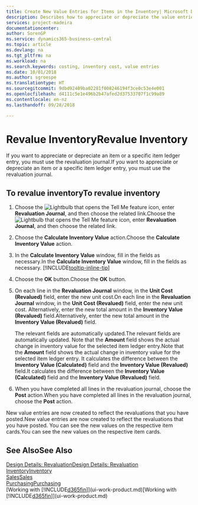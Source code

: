 ```yaml
---
title: Create New Value Entries for Items in the Inventory| Microsoft Docs
description: Describes how to appreciate or depreciate the value entries of one or more items in the inventory by posting their current, calculated value.
services: project-madeira
documentationcenter: 
author: SorenGP
ms.service: dynamics365-business-central
ms.topic: article
ms.devlang: na
ms.tgt_pltfrm: na
ms.workload: na
ms.search.keywords: costing, inventory cost, value entries
ms.date: 10/01/2018
ms.author: sgroespe
ms.translationtype: HT
ms.sourcegitcommit: 9dbd92409ba02281f008246194f3ce0c53e4e001
ms.openlocfilehash: d4111c5e1e496b2b47afed2d37533707f1c99a89
ms.contentlocale: en-nz
ms.lasthandoff: 09/28/2018

---
```

# <a name="revalue-inventory"></a><span data-ttu-id="ea647-103">Revalue Inventory</span><span class="sxs-lookup"><span data-stu-id="ea647-103">Revalue Inventory</span></span>
<span data-ttu-id="ea647-104">If you want to appreciate or depreciate an item or a specific item ledger entry, you must use the revaluation journal.</span><span class="sxs-lookup"><span data-stu-id="ea647-104">If you want to appreciate or depreciate an item or a specific item ledger entry, you must use the revaluation journal.</span></span>

## <a name="to-revalue-inventory"></a><span data-ttu-id="ea647-105">To revalue inventory</span><span class="sxs-lookup"><span data-stu-id="ea647-105">To revalue inventory</span></span>
1. <span data-ttu-id="ea647-106">Choose the ![Lightbulb that opens the Tell Me feature](media/ui-search/search_small.png "Tell me what you want to do") icon, enter **Revaluation Journal**, and then choose the related link.</span><span class="sxs-lookup"><span data-stu-id="ea647-106">Choose the ![Lightbulb that opens the Tell Me feature](media/ui-search/search_small.png "Tell me what you want to do") icon, enter **Revaluation Journal**, and then choose the related link.</span></span>
2. <span data-ttu-id="ea647-107">Choose the **Calculate Inventory Value** action.</span><span class="sxs-lookup"><span data-stu-id="ea647-107">Choose the **Calculate Inventory Value** action.</span></span>
3. <span data-ttu-id="ea647-108">In the **Calculate Inventory Value** window, fill in the fields as necessary.</span><span class="sxs-lookup"><span data-stu-id="ea647-108">In the **Calculate Inventory Value** window, fill in the fields as necessary.</span></span> [!INCLUDE[tooltip-inline-tip](includes/tooltip-inline-tip_md.md)]
4. <span data-ttu-id="ea647-109">Choose the **OK** button.</span><span class="sxs-lookup"><span data-stu-id="ea647-109">Choose the **OK** button.</span></span>
5. <span data-ttu-id="ea647-110">On each line in the **Revaluation Journal** window, in the **Unit Cost (Revalued)** field, enter the new unit cost.</span><span class="sxs-lookup"><span data-stu-id="ea647-110">On each line in the **Revaluation Journal** window, in the **Unit Cost (Revalued)** field, enter the new unit cost.</span></span> <span data-ttu-id="ea647-111">Alternatively, enter the new total amount in the **Inventory Value (Revalued)** field.</span><span class="sxs-lookup"><span data-stu-id="ea647-111">Alternatively, enter the new total amount in the **Inventory Value (Revalued)** field.</span></span>

    <span data-ttu-id="ea647-112">The relevant fields are automatically updated.</span><span class="sxs-lookup"><span data-stu-id="ea647-112">The relevant fields are automatically updated.</span></span> <span data-ttu-id="ea647-113">Note that the **Amount** field shows the actual change in inventory value for the selected item ledger entry.</span><span class="sxs-lookup"><span data-stu-id="ea647-113">Note that the **Amount** field shows the actual change in inventory value for the selected item ledger entry.</span></span> <span data-ttu-id="ea647-114">It calculates the difference between the **Inventory Value (Calculated)** field and the **Inventory Value (Revalued)** field.</span><span class="sxs-lookup"><span data-stu-id="ea647-114">It calculates the difference between the **Inventory Value (Calculated)** field and the **Inventory Value (Revalued)** field.</span></span>
6. <span data-ttu-id="ea647-115">When you have completed all lines in the revaluation journal, choose the **Post** action.</span><span class="sxs-lookup"><span data-stu-id="ea647-115">When you have completed all lines in the revaluation journal, choose the **Post** action.</span></span>

<span data-ttu-id="ea647-116">New value entries are now created to reflect the revaluations that you have posted.</span><span class="sxs-lookup"><span data-stu-id="ea647-116">New value entries are now created to reflect the revaluations that you have posted.</span></span> <span data-ttu-id="ea647-117">You can see the new values on the respective item cards.</span><span class="sxs-lookup"><span data-stu-id="ea647-117">You can see the new values on the respective item cards.</span></span>

## <a name="see-also"></a><span data-ttu-id="ea647-118">See Also</span><span class="sxs-lookup"><span data-stu-id="ea647-118">See Also</span></span>
[<span data-ttu-id="ea647-119">Design Details: Revaluation</span><span class="sxs-lookup"><span data-stu-id="ea647-119">Design Details: Revaluation</span></span>](design-details-revaluation.md)  
[<span data-ttu-id="ea647-120">Inventory</span><span class="sxs-lookup"><span data-stu-id="ea647-120">Inventory</span></span>](inventory-manage-inventory.md)  
[<span data-ttu-id="ea647-121">Sales</span><span class="sxs-lookup"><span data-stu-id="ea647-121">Sales</span></span>](sales-manage-sales.md)  
[<span data-ttu-id="ea647-122">Purchasing</span><span class="sxs-lookup"><span data-stu-id="ea647-122">Purchasing</span></span>](purchasing-manage-purchasing.md)  
<span data-ttu-id="ea647-123">[Working with [!INCLUDE[d365fin](includes/d365fin_md.md)]](ui-work-product.md)</span><span class="sxs-lookup"><span data-stu-id="ea647-123">[Working with [!INCLUDE[d365fin](includes/d365fin_md.md)]](ui-work-product.md)</span></span>

